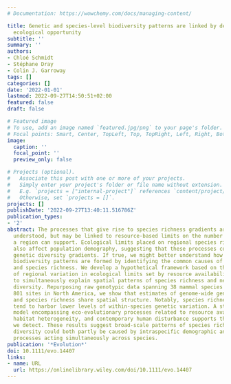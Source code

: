 ```yaml
---
# Documentation: https://wowchemy.com/docs/managing-content/

title: Genetic and species‐level biodiversity patterns are linked by demography and
  ecological opportunity
subtitle: ''
summary: ''
authors:
- Chloé Schmidt
- Stéphane Dray
- Colin J. Garroway
tags: []
categories: []
date: '2022-01-01'
lastmod: 2022-09-27T14:50:51+02:00
featured: false
draft: false

# Featured image
# To use, add an image named `featured.jpg/png` to your page's folder.
# Focal points: Smart, Center, TopLeft, Top, TopRight, Left, Right, BottomLeft, Bottom, BottomRight.
image:
  caption: ''
  focal_point: ''
  preview_only: false

# Projects (optional).
#   Associate this post with one or more of your projects.
#   Simply enter your project's folder or file name without extension.
#   E.g. `projects = ["internal-project"]` references `content/project/deep-learning/index.md`.
#   Otherwise, set `projects = []`.
projects: []
publishDate: '2022-09-27T13:40:11.516786Z'
publication_types:
- '2'
abstract: The processes that give rise to species richness gradients are not well
  understood, but may be linked to resource-based limits on the number of species
  a region can support. Ecological limits placed on regional species richness should
  also affect population demography, suggesting that these processes could also generate
  genetic diversity gradients. If true, we might better understand how broad-scale
  biodiversity patterns are formed by identifying the common causes of genetic diversity
  and species richness. We develop a hypothetical framework based on the consequences
  of regional variation in ecological limits set by resource availability and heterogeneity
  to simultaneously explain spatial patterns of species richness and neutral genetic
  diversity. Repurposing raw genotypic data spanning 38 mammal species sampled across
  801 sites in North America, we show that estimates of genome-wide genetic diversity
  and species richness share spatial structure. Notably, species richness hotspots
  tend to harbor lower levels of within-species genetic variation. A structural equation
  model encompassing eco-evolutionary processes related to resource availability,
  habitat heterogeneity, and contemporary human disturbance supports the spatial patterns
  we detect. These results suggest broad-scale patterns of species richness and genetic
  diversity could both partly be caused by intraspecific demographic and evolutionary
  processes acting simultaneously across species.
publication: '*Evolution*'
doi: 10.1111/evo.14407
links:
- name: URL
  url: https://onlinelibrary.wiley.com/doi/10.1111/evo.14407
---
```

